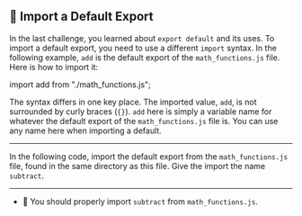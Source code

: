 🚀 Import a Default Export
--------------------------

In the last challenge, you learned about `export default` and its uses. To import a default export, you need to use a different `import` syntax. In the following example, `add` is the default export of the `math_functions.js` file. Here is how to import it:

import add from "./math\_functions.js";

The syntax differs in one key place. The imported value, `add`, is not surrounded by curly braces (`{}`). `add` here is simply a variable name for whatever the default export of the `math_functions.js` file is. You can use any name here when importing a default.

* * *

In the following code, import the default export from the `math_functions.js` file, found in the same directory as this file. Give the import the name `subtract`.

* * *

*   🧪 You should properly import `subtract` from `math_functions.js`.
